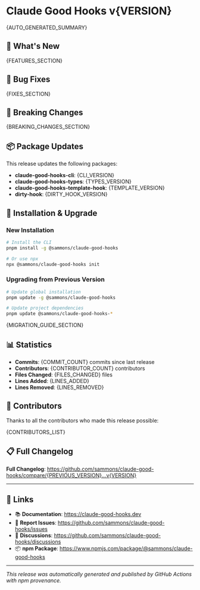# Claude Good Hooks v{VERSION}

{AUTO_GENERATED_SUMMARY}

## 🚀 What's New

{FEATURES_SECTION}

## 🐛 Bug Fixes

{FIXES_SECTION}

## 🚨 Breaking Changes

{BREAKING_CHANGES_SECTION}

## 📦 Package Updates

This release updates the following packages:

- **claude-good-hooks-cli**: {CLI_VERSION}
- **claude-good-hooks-types**: {TYPES_VERSION}
- **claude-good-hooks-template-hook**: {TEMPLATE_VERSION}
- **dirty-hook**: {DIRTY_HOOK_VERSION}

## 🔧 Installation & Upgrade

### New Installation

```bash
# Install the CLI
pnpm install -g @sammons/claude-good-hooks

# Or use npx
npx @sammons/claude-good-hooks init
```

### Upgrading from Previous Version

```bash
# Update global installation
pnpm update -g @sammons/claude-good-hooks

# Update project dependencies
pnpm update @sammons/claude-good-hooks-*
```

{MIGRATION_GUIDE_SECTION}

## 📊 Statistics

- **Commits**: {COMMIT_COUNT} commits since last release
- **Contributors**: {CONTRIBUTOR_COUNT} contributors
- **Files Changed**: {FILES_CHANGED} files
- **Lines Added**: {LINES_ADDED}
- **Lines Removed**: {LINES_REMOVED}

## 🙏 Contributors

Thanks to all the contributors who made this release possible:

{CONTRIBUTORS_LIST}

## 📋 Full Changelog

**Full Changelog**: https://github.com/sammons/claude-good-hooks/compare/{PREVIOUS_VERSION}...v{VERSION}

---

## 🔗 Links

- 📚 **Documentation**: https://claude-good-hooks.dev
- 🐛 **Report Issues**: https://github.com/sammons/claude-good-hooks/issues
- 💬 **Discussions**: https://github.com/sammons/claude-good-hooks/discussions
- 📦 **npm Package**: https://www.npmjs.com/package/@sammons/claude-good-hooks

---

*This release was automatically generated and published by GitHub Actions with npm provenance.*